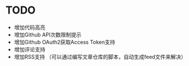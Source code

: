# TODO

* 增加代码高亮
* 增加Github API次数限制提示
* 增加Github OAuth2获取Access Token支持
* 增加评论支持
* 增加RSS支持 （可以通过编写文章仓库的脚本，自动生成feed文件来解决）
